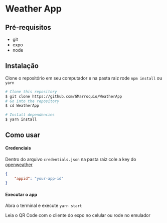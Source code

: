 # Weather App

## Pré-requisitos

- git
- expo
- node

## Instalação

Clone o repositório em seu computador e na pasta raiz rode `npm install` ou `yarn`

```bash
# Clone this repository
$ git clone https://github.com/GMarroquio/WeatherApp
# Go into the repository
$ cd WeatherApp

# Install dependencies
$ yarn install
```

## Como usar

#### Credenciais

Dentro do arquivo `credentials.json` na pasta raiz cole a key do [openweather](https://openweathermap.org/current)

```json
{
	"appid": "your-app-id"
}
```

#### Executar o app

Abra o terminal e execute `yarn start`

Leia o QR Code com o cliente do expo no celular ou rode no emulador
